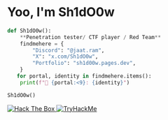 # Yoo, I'm Sh1dO0w 

```python
def Sh1dO0w():
    **Penetration tester/ CTF player / Red Team**
    findmehere = {
        "Discord": "@jaat.ram",
        "X": "x.com/Sh1dO0w",
        "Portfolio": "sh1d00w.pages.dev",
    }
   for portal, identity in findmehere.items():
    print(f"🔗 {portal:<9}: {identity}")

Sh1dO0w()
```

<p align="left">
  <a href="https://app.hackthebox.com/users/sh1dO0w" target="_blank">
    <img src="https://img.shields.io/badge/Hack%20The%20Box-111111?style=for-the-badge&logo=hackthebox&logoColor=9FEF00" alt="Hack The Box" />
  </a>
  <a href="https://tryhackme.com/p/Sh1dO0w" target="_blank">
    <img src="https://img.shields.io/badge/TryHackMe-212C42?style=for-the-badge&logo=tryhackme&logoColor=white" alt="TryHackMe" />
  </a>
</p>
